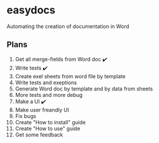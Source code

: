 # easydocs
 Automating the creation of documentation in Word
## Plans
1. Get all merge-fields from Word doc :heavy_check_mark:
1. Write tests :heavy_check_mark:
1. Create exel sheets from word file by template
1. Write tests and exeptions
1. Generate Word doc by template and by data from sheets
1. More tests and more debug
1. Make a UI :heavy_check_mark:
1. Make user freandly UI
1. Fix bugs
1. Create "How to install" guide
1. Create "How to use" guide
1. Get some feedback
